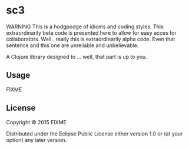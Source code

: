 # sc3

WARNING This is a hodgpodge of idioms and coding styles.
This extraordinarily beta code is presented here to allow for easy acces for collaborators.
Well.. really this is extraordinarily alpha code.
Even that sentence and this one are unreliable and unbelievable.

A Clojure library designed to ... well, that part is up to you.

## Usage

FIXME

## License

Copyright © 2015 FIXME

Distributed under the Eclipse Public License either version 1.0 or (at
your option) any later version.
